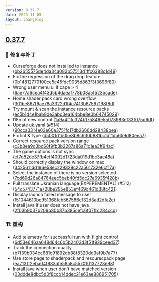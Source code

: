 ```yaml
---
version: 0.37.7
date: 2023-11-05
layout: changelog
---
```

## [0.37.7](#0.37.7)
### 🐛 修复与补丁

- Curseforge does not installed to instance ([bb2655575de4da34a083b57513d1ffc6388c1d49](https://github.com/Voxelum/x-minecraft-launcher/commit/bb2655575de4da34a083b57513d1ffc6388c1d49))
- Fix the regression of the drag drop feature ([0b14812770100ce5c45fdc9035d863f3f3696f80](https://github.com/Voxelum/x-minecraft-launcher/commit/0b14812770100ce5c45fdc9035d863f3f3696f80))
- Wrong user menu ui if cape > 4 ([6ae77a6cea4f43d5b4daeaf778b03a5f523bcade](https://github.com/Voxelum/x-minecraft-launcher/commit/6ae77a6cea4f43d5b4daeaf778b03a5f523bcade))
- Home shader pack card wrong overflow ([301be867f6ae78a3322d1f4c7413b87567198f8d](https://github.com/Voxelum/x-minecraft-launcher/commit/301be867f6ae78a3322d1f4c7413b87567198f8d))
- Try mount & scan the instance resource packs ([ec5b1d4e1bab8de3abd3ea164bbe8e0b64745029](https://github.com/Voxelum/x-minecraft-launcher/commit/ec5b1d4e1bab8de3abd3ea164bbe8e0b64745029))
- I18n of new control ([1a9a4f1fc324b175846e55073983ef33f075d6df](https://github.com/Voxelum/x-minecraft-launcher/commit/1a9a4f1fc324b175846e55073983ef33f075d6df))
- Update uk.yaml (#514) ([90cca3314e03e60a3751fc17db2666dd28438bea](https://github.com/Voxelum/x-minecraft-launcher/commit/90cca3314e03e60a3751fc17db2666dd28438bea))
- Fix lint & type ([d5001d1b05e8b8c930b881bc1df1db659d80eea7](https://github.com/Voxelum/x-minecraft-launcher/commit/d5001d1b05e8b8c930b881bc1df1db659d80eea7))
- Correct resource pack version range ([c3b8ea9d3bc68f9fb3b2287a86a71c1ea3ff94ac](https://github.com/Voxelum/x-minecraft-launcher/commit/c3b8ea9d3bc68f9fb3b2287a86a71c1ea3ff94ac))
- The game options is not sync ([cf7d82de37fb4cff4092d1723da019d1bc3ac48a](https://github.com/Voxelum/x-minecraft-launcher/commit/cf7d82de37fb4cff4092d1723da019d1bc3ac48a))
- Should correctly display the window on mac ([3425611dd196e58ec229329c22a561732e6cf17a](https://github.com/Voxelum/x-minecraft-launcher/commit/3425611dd196e58ec229329c22a561732e6cf17a))
- Select the instance of there is no version selected ([7cd69d26a84764eec5beb40fd5dc27e6935f428b](https://github.com/Voxelum/x-minecraft-launcher/commit/7cd69d26a84764eec5beb40fd5dc27e6935f428b))
- Full translate Ukranian language(EXPEREMENTAL) (#512) ([54c5743771a728be295e853ef469d461d38fc421](https://github.com/Voxelum/x-minecraft-launcher/commit/54c5743771a728be295e853ef469d461d38fc421))
- Display launch failed message to user ([f51044610be951368fcb567586ef32d3ad2dfa2c](https://github.com/Voxelum/x-minecraft-launcher/commit/f51044610be951368fcb567586ef32d3ad2dfa2c))
- Install java if user does not have java ([2f03b9037b209b80b87b385cefc6f07fb1284ccd](https://github.com/Voxelum/x-minecraft-launcher/commit/2f03b9037b209b80b87b385cefc6f07fb1284ccd))
### 🏗️ 重构

- Add telemetry for successful run with flight control ([6d53e646aa648d64c6b5b2403d3f51f929ceed37](https://github.com/Voxelum/x-minecraft-launcher/commit/6d53e646aa648d64c6b5b2403d3f51f929ceed37))
- Track the connection quality ([b7f39b034cc681c91892db88f8320dd3af9b7a77](https://github.com/Voxelum/x-minecraft-launcher/commit/b7f39b034cc681c91892db88f8320dd3af9b7a77))
- Use store page to shaderpack and resourecpack page ([ea7131f2eba04f983afe58a8c557010137723e93](https://github.com/Voxelum/x-minecraft-launcher/commit/ea7131f2eba04f983afe58a8c557010137723e93))
- Install java when user don't have matched version ([03ddde8dbc5d0f8ccb14ddec21e63ae886951705](https://github.com/Voxelum/x-minecraft-launcher/commit/03ddde8dbc5d0f8ccb14ddec21e63ae886951705))
